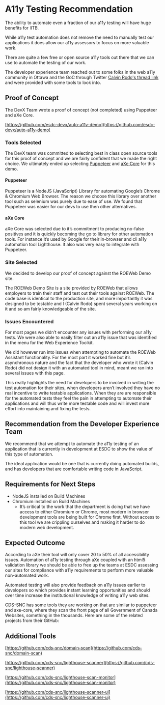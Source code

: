 # A11y Testing Recommendation

The ability to automate even a fraction of our a11y testing will have huge benefits for IITB.

While a11y test automation does not remove the need to manually test our applications it does allow our a11y assessors to focus on more valuable work.

There are quite a few free or open source a11y tools out there that we can use to automate the testing of our work.

The developer experience team reached out to some folks in the web a11y community in Ottawa and the GoC through Twitter [Calvin Rodo's thread link](https://twitter.com/CalvinR/status/1093265325041352722) and were provided with some tools to look into.

## Proof of Concept

The DevX Team wrote a proof of concept (not completed) using Puppeteer and aXe Core.

[https://github.com/esdc-devx/auto-a11y-demo](https://github.com/esdc-devx/auto-a11y-demo)

### Tools Selected

The DevX team was committed to selecting best in class open source tools for this proof of concept and we are fairly confident that we made the right choice. We ultimately ended up selecting [Puppeteer](https://developers.google.com/web/tools/puppeteer/) and [aXe Core](https://www.deque.com/axe/) for this demo.

#### Puppeteer

Puppeteer is a NodeJS (JavaScript) Library for automating Google’s Chrome & Chromium Web Browser. The reason we choose this library over another tool such as selenium was purely due to ease of use. We found that Puppeteer was easier for our devs to use then other alternatives.

#### aXe Core

aXe Core was selected due to it’s commitment to producing no-false positives and it is quickly becoming the go to library for other automation tools. For instance it’s used by Google for their in-browser and cli a11y automation tool Lighthouse. It also was very easy to integrate with Puppeteer.

### Site Selected

We decided to develop our proof of concept against the ROEWeb Demo site.

The ROEWeb Demo Site is a site provided by ROEWeb that allows employers to train their staff and test out their tools against ROEWeb. The code base is identical to the production site, and more importantly it was designed to be testable and I (Calvin Rodo) spent several years working on it and so am fairly knowledgeable of the site.

### Issues Encountered

For most pages we didn’t encounter any issues with performing our a11y tests. We were also able to easily filter out an a11y issue that was identified in the menu for the Web Experience Toolkit.

We did however run into issues when attempting to automate the ROEWeb Assistant functionality. For the most part it worked fine but it’s asynchronous nature and the fact that the developer who wrote it (Calvin Rodo) did not design it with an automated tool in mind, meant we ran into several issues with this page.

This really highlights the need for developers to be involved in writing the test automation for their sites, when developers aren’t involved they have no real incentive to write testable applications. When they are are responsible for the automated tests they feel the pain in attempting to automate their applications and will thus write more testable code and will invest more effort into maintaining and fixing the tests.

## Recommendation from the Developer Experience Team

We recommend that we attempt to automate the a11y testing of an application that is currently in development at ESDC to show the value of this type of automation.

The ideal application would be one that is currently doing automated builds, and has developers that are comfortable writing code in JavaScript.

## Requirements for Next Steps

* NodeJS installed on Build Machines
* Chromium installed on Build Machines
  * It’s critical to the work that the department is doing that we have access to either Chromium or Chrome, most modern in browser development tools are being built for Chrome first. Without access to this tool we are crippling ourselves and making it harder to do modern web development.

## Expected Outcome

According to aXe their tool will only cover 20 to 50% of all accessibility issues. Automation of a11y testing through aXe coupled with an html5 validation library we should be able to free up the teams at ESDC assessing our sites for compliance with a11y requirements to perform more valuable non-automated work.

Automated testing will also provide feedback on a11y issues earlier to developers so which provides instant learning opportunities and should over time increase the institutional knowledge of writing a11y web sites.

CDS-SNC has some tools they are working on that are similar to puppeteer and axe-core, where they scan the front page of all Government of Canada Websites, something in the thousands.
Here are some of the related projects from their GitHub:

## Additional Tools

[https://github.com/cds-snc/domain-scan](https://github.com/cds-snc/domain-scan)

[https://github.com/cds-snc/lighthouse-scanner](https://github.com/cds-snc/lighthouse-scanner)

[https://github.com/cds-snc/lighthouse-scan-monitor](https://github.com/cds-snc/lighthouse-scan-monitor)

[https://github.com/cds-snc/lighthouse-scanner-ui](https://github.com/cds-snc/lighthouse-scanner-ui)
